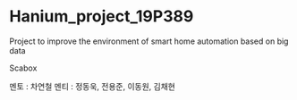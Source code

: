 # Hanium_project_19P389
Project to improve the environment of smart home automation based on big data

Scabox

멘토 : 차연철
멘티 : 정동욱, 전용준, 이동원, 김채현
